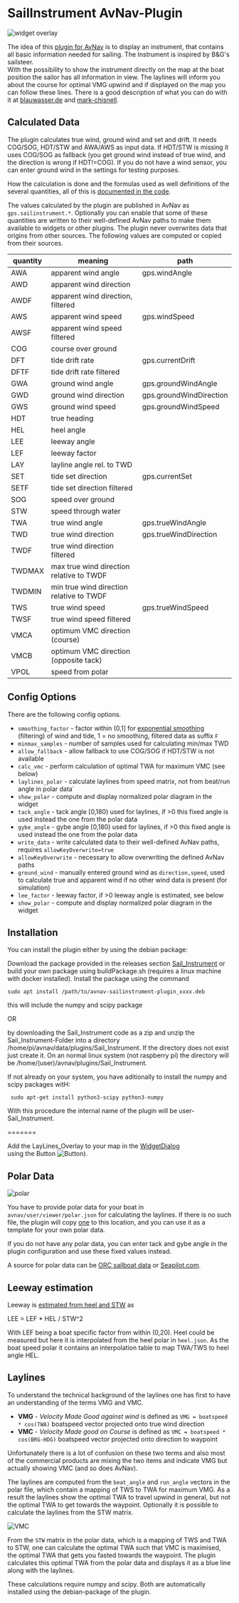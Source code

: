 # SailInstrument AvNav-Plugin

![widget overlay](Images/widget.png)

The idea of this [plugin for AvNav](https://www.wellenvogel.net/software/avnav/docs/hints/plugins.html) is to display an instrument, that contains all basic information needed for sailing.
The Instrument is inspired by B&G's sailsteer.  
With the possibility to show the instrument directly on the map at the boat position the sailor has all information in view.
The laylines will inform you about the course for optimal VMG upwind and if displayed on the map you can follow these lines. 
There is a good description of what you can do with it at [blauwasser.de](https://www.blauwasser.de/navigation/app-sailsteer-bandg) and [mark-chisnell](https://www.bandg.com/de-de/blog/sailsteer-with-mark-chisnell/).

## Calculated Data

The plugin calculates true wind, ground wind and set and drift. It needs COG/SOG, HDT/STW and AWA/AWS as input data. If HDT/STW is missing it uses COG/SOG as fallback (you get ground wind instead of true wind, and the direction is wrong if HDT!=COG). If you do not have a wind sensor, you can enter ground wind in the settings for testing purposes.

How the calculation is done and the formulas used as well definitions of the several quantities, all of this is [documented in the code](Sail_Instrument/plugin.py#L530).

The values calculated by the plugin are published in AvNav as `gps.sailinstrument.*`. 
Optionally you can enable that some of these quantities are written to their well-defined AvNav paths to make them available to widgets or other plugins.
The plugin never overwrites data that origins from other sources.
The following values are computed or copied from their sources.

| quantity | meaning                                  | path                    | 
|----------|------------------------------------------|-------------------------|
| AWA      | apparent wind angle                      | gps.windAngle           |
| AWD      | apparent wind direction                  |                         |
| AWDF     | apparent wind direction, filtered        |                         |
| AWS      | apparent wind speed                      | gps.windSpeed           |
| AWSF     | apparent wind speed filtered             |                         |
| COG      | course over ground                       |                         |
| DFT      | tide drift rate                          | gps.currentDrift        |
| DFTF     | tide drift rate filtered                 |                         |
| GWA      | ground wind angle                        | gps.groundWindAngle     |
| GWD      | ground wind direction                    | gps.groundWindDirection |
| GWS      | ground wind speed                        | gps.groundWindSpeed     |
| HDT      | true heading                             |                         |
| HEL      | heel angle                               |                         |
| LEE      | leeway angle                             |                         |
| LEF      | leeway factor                            |                         |
| LAY      | layline angle rel. to TWD                |                         |
| SET      | tide set direction                       | gps.currentSet          |
| SETF     | tide set direction filtered              |                         |
| SOG      | speed over ground                        |                         |
| STW      | speed through water                      |                         |
| TWA      | true wind angle                          | gps.trueWindAngle       |
| TWD      | true wind direction                      | gps.trueWindDirection   |
| TWDF     | true wind direction filtered             |                         |
| TWDMAX   | max true wind direction relative to TWDF |                         |
| TWDMIN   | min true wind direction relative to TWDF |                         |
| TWS      | true wind speed                          | gps.trueWindSpeed       |
| TWSF     | true wind speed filtered                 |                         |
| VMCA     | optimum VMC direction (course)           |                         |
| VMCB     | optimum VMC direction (opposite tack)    |                         |
| VPOL     | speed from polar                         |                         |

## Config Options

There are the following config options.

- `smoothing_factor` - factor within (0,1] for [exponential smoothing](https://en.wikipedia.org/wiki/Exponential_smoothing) (filtering) of wind and tide, 1 = no smoothing, filtered data as suffix `F`
- `minmax_samples` - number of samples used for calculating min/max TWD
- `allow_fallback` - allow fallback to use COG/SOG if HDT/STW is not available
- `calc_vmc` - perform calculation of optimal TWA for maximum VMC (see below)
- `laylines_polar` - calculate laylines from speed matrix, not from beat/run angle in polar data`
- `show_polar` - compute and display normalized polar diagram in the widget
- `tack_angle` - tack angle [0,180) used for laylines, if >0 this fixed angle is used instead the one from the polar data 
- `gybe_angle` - gybe angle [0,180) used for laylines, if >0 this fixed angle is used instead the one from the polar data 
- `write_data` - write calculated data to their well-defined AvNav paths, requires `allowKeyOverwrite=true`
- `allowKeyOverwrite` - necessary to allow overwriting the defined AvNav paths
- `ground_wind` - manually entered ground wind as `direction,speed`, used to calculate true and apparent wind if no other wind data is present (for simulation)
- `lee_factor` - leeway factor, if >0 leeway angle is estimated, see below
- `show_polar` - compute and display normalized polar diagram in the widget

## Installation
You can install the plugin either by using the debian package:

Download the package provided in the releases section [Sail_Instrument](https://github.com/kdschmidt1/Sail_Instrument/releases) or build your own package using buildPackage.sh (requires a linux machine with docker installed). Install the package using the command

 ```
sudo apt install /path/to/avnav-sailinstrument-plugin_xxxx.deb

 ```
this will include the numpy and scipy package


OR

 by downloading the Sail_Instrument code as a zip and unzip the Sail_Instrument-Folder into a directory /home/pi/avnav/data/plugins/Sail_Instrument.
 If the directory does not exist just create it. On an normal linux system (not raspberry pi) the directory will be /home/(user)/avnav/plugins/Sail_Instrument.
 
 
 If not already on your system, you have aditionally to install the numpy and scipy packages witH:

 ```
  sudo apt-get install python3-scipy python3-numpy

 ```
 With this procedure the internal name of the plugin will be user-Sail_Instrument. 


=======

Add the LayLines_Overlay to your map in the [WidgetDialog](https://www.wellenvogel.net/software/avnav/docs/hints/layouts.html#h2:WidgetDialog)  
using the Button ![Button](https://github.com/wellenvogel/avnav/blob/d5cf9802d507bd5c23e1b999b78dbe0c76252fa9/viewer/images/icons-new/assistant_nav.svg)).
## Polar Data

![polar](Images/polar.png)

You have to provide polar data for your boat in `avnav/user/viewer/polar.json` for calculating the laylines. If there is no such file, the plugin will copy [one](Sail_Instrument/polar.json) to this location, and you can use it as a template for your own polar data.

If you do not have any polar data, you can enter tack and gybe angle in the plugin configuration and use these fixed values instead.
  
A source for polar data can be [ORC sailboat data](https://jieter.github.io/orc-data/site/) or [Seapilot.com](https://www.seapilot.com/features/download-polar-files/).

## Leeway estimation

Leeway is [estimated from heel and STW](https://opencpn-manuals.github.io/main/tactics/index.html#_2_2_calculate_leeway) as

LEE = LEF * HEL / STW^2

With LEF being a boat specific factor from within (0,20). Heel could be measured but here it is interpolated from the heel polar in `heel.json`. As the boat speed polar it contains an interpolation table to map TWA/TWS to heel angle HEL. 

## Laylines

To understand the technical background of the laylines one has first to have an understanding of the terms VMG and VMC.

- **VMG** - _Velocity Made Good against wind_ is defined as `VMG = boatspeed * cos(TWA)` boatspeed vector projected onto true wind direction
- **VMC** - _Velocity Made good on Course_ is defined as `VMC = boatspeed * cos(BRG-HDG)` boatspeed vector projected onto direction to waypoint

Unfortunately there is a lot of confusion on these two terms and also most of the commercial products are mixing the two items and indicate VMG but actually showing VMC (and so does AvNav). 

The laylines are computed from the `beat_angle` and `run_angle` vectors in the polar file, which contain a mapping of TWS to TWA for maximum VMG. As a result the laylines show the optimal TWA to travel upwind in general, but not the optimal TWA to get towards the waypoint.  Optionally it is possible to calculate the laylines from the STW matrix.

![VMC](Images/vmc.png)

From the `STW` matrix in the polar data, which is a mapping of TWS and TWA to STW, one can calculate the optimal TWA such that VMC is maximised, the optimal TWA that gets you fasted towards the waypoint. The plugin calculates this optimal TWA from the polar data and displays it as a blue line along with the laylines. 

These calculations require numpy and scipy. Both are automatically installed using the debian-package of the plugin.

